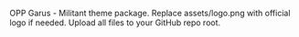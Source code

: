 OPP Garus - Militant theme package. Replace assets/logo.png with official logo if needed. Upload all files to your GitHub repo root.